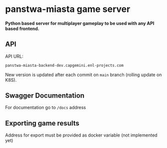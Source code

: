 # panstwa-miasta game server

#### Python based server for multiplayer gameplay to be used with any API based frontend.

## API

API URL:

    panstwa-miasta-backend-dev.capgemini.enl-projects.com

New version is updated after each commit on `main` branch (rolling update on K8S).

## Swagger Documentation

For documentation go to `/docs` address

## Exporting game results

[comment]: <> (Service exports a _**list**_ of players _ids_ in descending order &#40;Player who won has index 0&#41;)

[comment]: <> (i.e. `[17,64,9,24]`)

Address for export must be provided as docker variable (not implemented yet)
